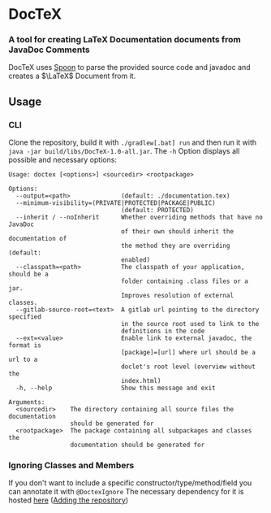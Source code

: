 # DocTeX
### A tool for creating LaTeX Documentation documents from JavaDoc Comments

DocTeX uses [Spoon](https://github.com/INRIA/spoon) to parse the provided source code and javadoc and creates a $\LaTeX$ Document from it.

## Usage
### CLI
Clone the repository, build it with `./gradlew[.bat] run` and then run it with `java -jar build/libs/DocTeX-1.0-all.jar`.
The `-h` Option displays all possible and necessary options:
```
Usage: doctex [<options>] <sourcedir> <rootpackage>

Options:
  --output=<path>              (default: ./documentation.tex)
  --minimum-visibility=(PRIVATE|PROTECTED|PACKAGE|PUBLIC)
                               (default: PROTECTED)
  --inherit / --noInherit      Whether overriding methods that have no JavaDoc
                               of their own should inherit the documentation of
                               the method they are overriding (default:
                               enabled)
  --classpath=<path>           The classpath of your application, should be a
                               folder containing .class files or a jar.
                               Improves resolution of external classes.
  --gitlab-source-root=<text>  A gitlab url pointing to the directory specified
                               in the source root used to link to the
                               definitions in the code
  --ext=<value>                Enable link to external javadoc, the format is
                               [package]=[url] where url should be a url to a
                               doclet's root level (overview without the
                               index.html)
  -h, --help                   Show this message and exit

Arguments:
  <sourcedir>    The directory containing all source files the documentation
                 should be generated for
  <rootpackage>  The package containing all subpackages and classes the
                 documentation should be generated for
```
### Ignoring Classes and Members
If you don't want to include a specific constructor/type/method/field you can annotate it with `@DoctexIgnore`
The necessary dependency for it is hosted [here](https://mvn.packages.mr-pine.de/#/releases/de/mr-pine/doctex/annotations) ([Adding the repository](https://mvn.packages.mr-pine.de/#/releases))
